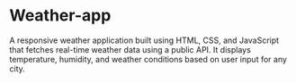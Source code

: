 # Weather-app
 A responsive weather application built using HTML, CSS, and JavaScript that fetches real-time weather data using a public API. It displays temperature, humidity, and weather conditions based on user input for any city.

